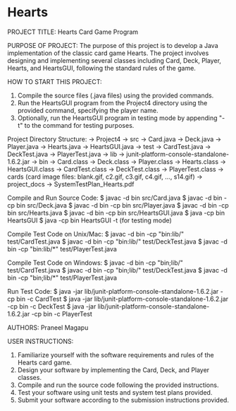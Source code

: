 # Hearts
PROJECT TITLE: Hearts Card Game Program

PURPOSE OF PROJECT:
The purpose of this project is to develop a Java implementation of the classic card game Hearts. The project involves designing and implementing several classes including Card, Deck, Player, Hearts, and HeartsGUI, following the standard rules of the game.

HOW TO START THIS PROJECT:
1. Compile the source files (.java files) using the provided commands.
2. Run the HeartsGUI program from the Project4 directory using the provided command, specifying the player name.
3. Optionally, run the HeartsGUI program in testing mode by appending "-t" to the command for testing purposes.

Project Directory Structure:
  -> Project4
  -> src
  -> Card.java
  -> Deck.java
  -> Player.java
  -> Hearts.java
  -> HeartsGUI.java
  -> test
  -> CardTest.java
  -> DeckTest.java
  -> PlayerTest.java
  -> lib
  -> junit-platform-console-standalone-1.6.2.jar
  -> bin
  -> Card.class
  -> Deck.class
  -> Player.class
  -> Hearts.class
  -> HeartsGUI.class
  -> CardTest.class
  -> DeckTest.class
  -> PlayerTest.class
  -> cards (card image files: blank.gif, c2.gif, c3.gif, c4.gif, ..., s14.gif)
  -> project_docs
  -> SystemTestPlan_Hearts.pdf
  
  Compile and Run Source Code:
  $ javac -d bin src/Card.java
  $ javac -d bin -cp bin src/Deck.java
  $ javac -d bin -cp bin src/Player.java
  $ javac -d bin -cp bin src/Hearts.java
  $ javac -d bin -cp bin src/HeartsGUI.java
  $ java -cp bin HeartsGUI <player name>
  $ java -cp bin HeartsGUI <player name> -t (for testing mode)
  
  Compile Test Code on Unix/Mac:
  $ javac -d bin -cp "bin:lib/" test/CardTest.java
  $ javac -d bin -cp "bin:lib/" test/DeckTest.java
  $ javac -d bin -cp "bin:lib/*" test/PlayerTest.java
  
  Compile Test Code on Windows:
  $ javac -d bin -cp "bin;lib/" test/CardTest.java
  $ javac -d bin -cp "bin;lib/" test/DeckTest.java
  $ javac -d bin -cp "bin;lib/*" test/PlayerTest.java
  
  Run Test Code:
  $ java -jar lib/junit-platform-console-standalone-1.6.2.jar -cp bin -c CardTest
  $ java -jar lib/junit-platform-console-standalone-1.6.2.jar -cp bin -c DeckTest
  $ java -jar lib/junit-platform-console-standalone-1.6.2.jar -cp bin -c PlayerTest

AUTHORS:
Praneel Magapu

USER INSTRUCTIONS:
1. Familiarize yourself with the software requirements and rules of the Hearts card game.
2. Design your software by implementing the Card, Deck, and Player classes.
3. Compile and run the source code following the provided instructions.
4. Test your software using unit tests and system test plans provided.
5. Submit your software according to the submission instructions provided.
